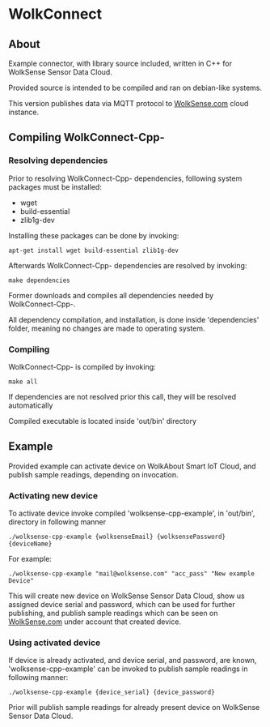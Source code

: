 # WolkConnect

## About

Example connector, with library source included, written in C++ for WolkSense 
Sensor Data Cloud.

Provided source is intended to be compiled and ran on debian-like systems.

This version publishes data via MQTT protocol to
[WolkSense.com](https://wolksense.com/) cloud instance.


## Compiling WolkConnect-Cpp-

### Resolving dependencies

Prior to resolving WolkConnect-Cpp- dependencies, following system packages must
be installed:

* wget
* build-essential
* zlib1g-dev

Installing these packages can be done by invoking:

    apt-get install wget build-essential zlib1g-dev

Afterwards WolkConnect-Cpp- dependencies are resolved by invoking:

    make dependencies

Former downloads and compiles all dependencies needed by WolkConnect-Cpp-.

All dependency compilation, and installation, is done inside 'dependencies'
folder, meaning no changes are made to operating system.

### Compiling

WolkConnect-Cpp- is compiled by invoking:

    make all

If dependencies are not resolved prior this call, they will be resolved
automatically

Compiled executable is located inside 'out/bin' directory


## Example

Provided example can activate device on WolkAbout Smart IoT Cloud, and publish
sample readings, depending on invocation.

### Activating new device

To activate device invoke compiled 'wolksense-cpp-example', in 'out/bin',
directory in following manner

    ./wolksense-cpp-example {wolksenseEmail} {wolksensePassword} {deviceName}

For example:

    ./wolksense-cpp-example "mail@wolksense.com" "acc_pass" "New example Device"

This will create new device on WolkSense Sensor Data Cloud, show us assigned
device serial and password, which can be used for further publishing, and
publish sample readings which can be seen on
[WolkSense.com](https://wolksense.com/) under account that created device.

### Using activated device

If device is already activated, and device serial, and password, are known,
'wolksense-cpp-example' can be invoked to publish sample readings in following
manner:

    ./wolksense-cpp-example {device_serial} {device_password}

Prior will publish sample readings for already present device on WolkSense Sensor 
Data Cloud.
